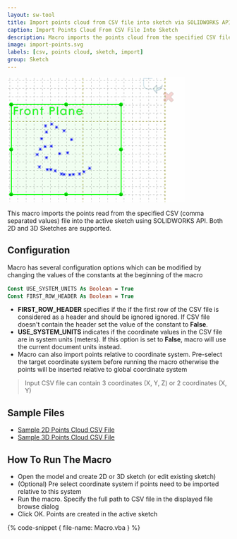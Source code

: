 ```yaml
---
layout: sw-tool
title: Import points cloud from CSV file into sketch via SOLIDWORKS API
caption: Import Points Cloud From CSV File Into Sketch
description: Macro imports the points cloud from the specified CSV file into the active 2D or 3D Sketch using SOLIDWORKS API
image: import-points.svg
labels: [csv, points cloud, sketch, import]
group: Sketch
---
```

![Points cloud in the sketch](points-cloud.png)

This macro imports the points read from the specified CSV (comma separated values) file into the active sketch using SOLIDWORKS API. Both 2D and 3D Sketches are supported.

## Configuration

Macro has several configuration options which can be modified by changing the values of the constants at the beginning of the macro

~~~ vb
Const USE_SYSTEM_UNITS As Boolean = True
Const FIRST_ROW_HEADER As Boolean = True
~~~

* **FIRST_ROW_HEADER** specifies if the if the first row of the CSV file is considered as a header and should be ignored ignored. If CSV file doesn't contain the header set the value of the constant to **False**.
* **USE_SYSTEM_UNITS** indicates if the coordinate values in the CSV file are in system units (meters). If this option is set to **False**, macro will use the current document units instead.
* Macro can also import points relative to coordinate system. Pre-select the target coordinate system before running the macro otherwise the points will be inserted relative to global coordinate system

> Input CSV file can contain 3 coordinates (X, Y, Z) or 2 coordinates (X, Y)

## Sample Files

* [Sample 2D Points Cloud CSV File](points-2d.csv)
* [Sample 3D Points Cloud CSV File](points-3d.csv)

## How To Run The Macro

* Open the model and create 2D or 3D sketch (or edit existing sketch)
* (Optional) Pre select coordinate system if points need to be imported relative to this system
* Run the macro. Specify the full path to CSV file in the displayed file browse dialog
* Click OK. Points are created in the active sketch

{% code-snippet { file-name: Macro.vba } %}
